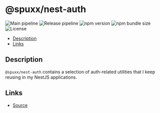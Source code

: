 # @spuxx/nest-auth

![Main pipeline](https://github.com/spuxx-dev/jslibs/actions/workflows/main.yml/badge.svg)
![Release pipeline](https://github.com/spuxx-dev/jslibs/actions/workflows/release_nest_auth.yml/badge.svg)
![npm version](https://img.shields.io/npm/v/%40spuxx%2Fnest-auth)
![npm bundle size](https://img.shields.io/bundlephobia/min/%40spuxx%2Fnest-auth)
![License](https://img.shields.io/github/license/spuxx-dev/jslibs)

<!-- vscode-markdown-toc -->

- [Description](#Description)
- [Links](#Links)

<!-- vscode-markdown-toc-config
	numbering=false
	autoSave=true
	/vscode-markdown-toc-config -->
<!-- /vscode-markdown-toc -->

## <a name='Description'></a>Description

`@spuxx/nest-auth` contains a selection of auth-related utilities that I keep reusing in my NestJS applications.

## <a name='Links'></a>Links

- [Source](https://github.com/spuxx-dev/jslibs)
